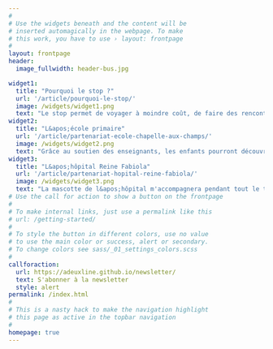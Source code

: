 ```yaml
---
#
# Use the widgets beneath and the content will be
# inserted automagically in the webpage. To make
# this work, you have to use › layout: frontpage
#
layout: frontpage
header:
  image_fullwidth: header-bus.jpg

widget1:
  title: "Pourquoi le stop ?"
  url: '/article/pourquoi-le-stop/'
  image: /widgets/widget1.png
  text: "Le stop permet de voyager à moindre coût, de faire des rencontres insolites de de découvrir la culture locale."
widget2:
  title: "L&apos;école primaire"
  url: '/article/partenariat-ecole-chapelle-aux-champs/'
  image: /widgets/widget2.png
  text: "Grâce au soutien des enseignants, les enfants pourront découvrir et parcourir le monde avec moi."
widget3:
  title: "L&apos;hôpital Reine Fabiola"
  url: '/article/partenariat-hopital-reine-fabiola/'
  image: /widgets/widget3.png
  text: "La mascotte de l&apos;hôpital m'accompagnera pendant tout le trajet et visitera les endroits insolites du monde."
# Use the call for action to show a button on the frontpage
#
# To make internal links, just use a permalink like this
# url: /getting-started/
#
# To style the button in different colors, use no value
# to use the main color or success, alert or secondary.
# To change colors see sass/_01_settings_colors.scss
#
callforaction:
  url: https://adeuxline.github.io/newsletter/
  text: S'abonner à la newsletter
  style: alert
permalink: /index.html
#
# This is a nasty hack to make the navigation highlight
# this page as active in the topbar navigation
#
homepage: true
---
```

